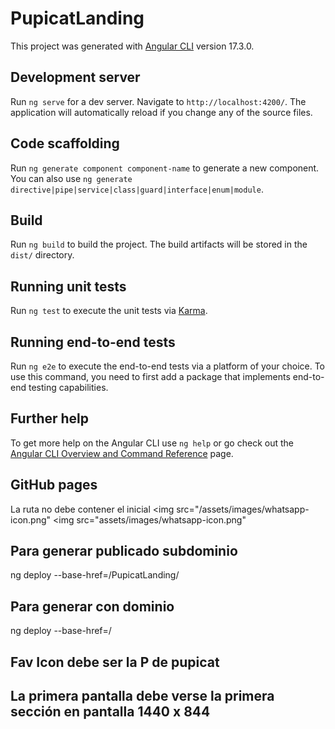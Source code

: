 # PupicatLanding

This project was generated with [Angular CLI](https://github.com/angular/angular-cli) version 17.3.0.

## Development server

Run `ng serve` for a dev server. Navigate to `http://localhost:4200/`. The application will automatically reload if you change any of the source files.

## Code scaffolding

Run `ng generate component component-name` to generate a new component. You can also use `ng generate directive|pipe|service|class|guard|interface|enum|module`.

## Build

Run `ng build` to build the project. The build artifacts will be stored in the `dist/` directory.

## Running unit tests

Run `ng test` to execute the unit tests via [Karma](https://karma-runner.github.io).

## Running end-to-end tests

Run `ng e2e` to execute the end-to-end tests via a platform of your choice. To use this command, you need to first add a package that implements end-to-end testing capabilities.

## Further help

To get more help on the Angular CLI use `ng help` or go check out the [Angular CLI Overview and Command Reference](https://angular.io/cli) page.


## GitHub pages
La ruta no debe contener el inicial <img src="/assets/images/whatsapp-icon.png" <img src="assets/images/whatsapp-icon.png"

## Para generar publicado  subdominio
ng deploy --base-href=/PupicatLanding/
## Para generar con dominio
ng deploy --base-href=/


## Fav Icon debe ser la P de pupicat
## La primera pantalla debe verse la primera sección en pantalla 1440 x 844
##